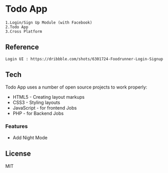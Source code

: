 # Todo App

    1.Login/Sign Up Module (with Facebook)
    2.Todo App
    3.Cross Platform

## Reference

    Login UI : https://dribbble.com/shots/6301724-Foodrunner-Login-Signup

## Tech

Todo App uses a number of open source projects to work properly:

- HTML5 - Creating layout markups
- CSS3 - Styling layouts
- JavaScript - for frontend Jobs
- PHP - for Backend Jobs

### Features

- Add Night Mode

## License

MIT
